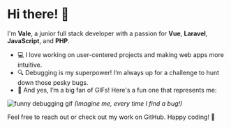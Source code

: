 # Hi there! 👋

I'm **Vale**, a junior full stack developer with a passion for **Vue**, **Laravel**, **JavaScript**, and **PHP**.

- 💻 I love working on user-centered projects and making web apps more intuitive.
- 🔍 Debugging is my superpower! I’m always up for a challenge to hunt down those pesky bugs.
- 🎉 And yes, I’m a big fan of GIFs! Here's a fun one that represents me:

![funny debugging gif]([[https://giphy.com/gifs/the-office-happy-yes-yltGOJQBMBn7W](https://giphy.com/embed/yltGOJQBMBn7W)]) *(Imagine me, every time I find a bug!)*

Feel free to reach out or check out my work on GitHub. Happy coding! 🚀

<!---
ValeriaGiannelli/ValeriaGiannelli is a ✨ special ✨ repository because its `README.md` (this file) appears on your GitHub profile.
You can click the Preview link to take a look at your changes.
--->
